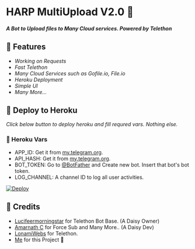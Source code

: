 # HARP MultiUpload V2.0 👀

#### _A Bot to Upload files to Many Cloud services. Powered by Telethon_

## 🚩 Features
- *Working on Requests*
- *Fast Telethon*
- *Many Cloud Services such as Gofile.io, File.io*
- *Heroku Deployment*
- *Simple UI*
- *Many More...*

## 🚩 Deploy to Heroku

*_Click below button to deploy heroku and fill requred vars. Nothing else._*

### 💫 Heroku Vars
 - APP_ID: Get it from [my.telegram.org](https://my.telegram.org).
 - API_HASH: Get it from [my.telegram.org](https://my.telegram.org).
 - BOT_TOKEN: Go to [@BotFather](https://telegram.me/botfather) and Create new bot. Insert that bot's bot token.
 - LOG_CHANNEL: A channel ID to log all user activities.

[![Deploy](https://www.herokucdn.com/deploy/button.svg)](https://heroku.com/deploy?template=https://github.com/HarpTechOrg/multiupload)

## 🚩 Credits
- [Lucifeermorningstar](https://github.com/lucifeermorningstar) for Telethon Bot Base. (A Daisy Owner)
- [Amarnath C](https://github.com/AmarnathCJD) for Force Sub and Many More.. (A Daisy Dev)
- [LonamiWebs](https://github.com/LonamiWebs) for Telethon.
- [Me](https://github.com/AnjanaMadu) for this Project 🤪

